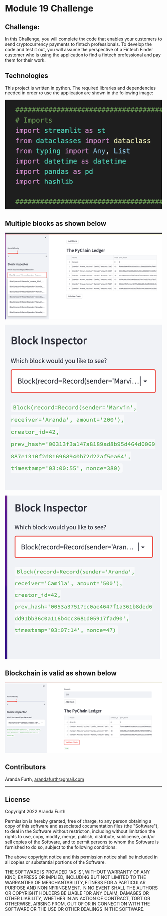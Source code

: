 # Module 19 Challenge


## Challenge:
In this Challenge, you will complete the code that enables your customers to send cryptocurrency payments to fintech professionals. To develop the code and test it out, you will assume the perspective of a Fintech Finder customer who is using the application to find a fintech professional and pay them for their work.


## Technologies
This project is written in python. The required libraries and dependencies needed in order to use the application are shown in the following image:

![Import libraries](https://github.com/arfylarfy/Module18Challenge/blob/main/Screen%20Shot%202022-06-21%20at%208.24.15%20PM.png)





## Multiple blocks as shown below

![1](https://github.com/arfylarfy/Module18Challenge/blob/main/Screen%20Shot%202022-06-21%20at%208.13.38%20PM.png)

![2](https://github.com/arfylarfy/Module18Challenge/blob/main/Screen%20Shot%202022-06-21%20at%208.13.49%20PM.png)

![3](https://github.com/arfylarfy/Module18Challenge/blob/main/Screen%20Shot%202022-06-21%20at%208.13.57%20PM.png)





## Blockchain is valid as shown below

![4](https://github.com/arfylarfy/Module18Challenge/blob/main/Screen%20Shot%202022-06-21%20at%208.04.08%20PM.png)






## Contributors

Aranda Furth, arandafurth@gmail.com

---

## License

Copyright 2022 Aranda Furth

Permission is hereby granted, free of charge, to any person obtaining a copy of this software and associated documentation files (the "Software"), to deal in the Software without restriction, including without limitation the rights to use, copy, modify, merge, publish, distribute, sublicense, and/or sell copies of the Software, and to permit persons to whom the Software is furnished to do so, subject to the following conditions:

The above copyright notice and this permission notice shall be included in all copies or substantial portions of the Software.

THE SOFTWARE IS PROVIDED "AS IS", WITHOUT WARRANTY OF ANY KIND, EXPRESS OR IMPLIED, INCLUDING BUT NOT LIMITED TO THE WARRANTIES OF MERCHANTABILITY, FITNESS FOR A PARTICULAR PURPOSE AND NONINFRINGEMENT. IN NO EVENT SHALL THE AUTHORS OR COPYRIGHT HOLDERS BE LIABLE FOR ANY CLAIM, DAMAGES OR OTHER LIABILITY, WHETHER IN AN ACTION OF CONTRACT, TORT OR OTHERWISE, ARISING FROM, OUT OF OR IN CONNECTION WITH THE SOFTWARE OR THE USE OR OTHER DEALINGS IN THE SOFTWARE.
